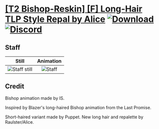# [\[T2 Bishop-Reskin\] \[F\] Long-Hair TLP Style Repal by Alice](./) [![Download](https://img.shields.io/badge/Download--red?style=social&logo=github)](https://minhaskamal.github.io/DownGit/#/home?url=https://github.com/Klokinator/FE-Repo/tree/main/Battle%20Animations%2FMagi%20-%20Holy-Type%2F%5BT2%20Bishop-Reskin%5D%20%5BF%5D%20Long-Hair%20TLP%20Style%20Repal%20by%20Alice%2F7.%20Staff) [![Discord](https://img.shields.io/badge/Discord--blue?style=social&logo=discord)](https://discord.gg/C7VNGnyTPA)

## Staff

| Still | Animation |
| :---: | :-------: |
| ![Staff still](./Staff_000.png) | ![Staff](./Staff.gif) |

## Credit

Bishop animation made by IS.

Inspired by Blazer's long-haired Bishop animation from the Last Promise.

Short-haired variant made by Puppet. New long hair and repalette by Raulster/Alice.
